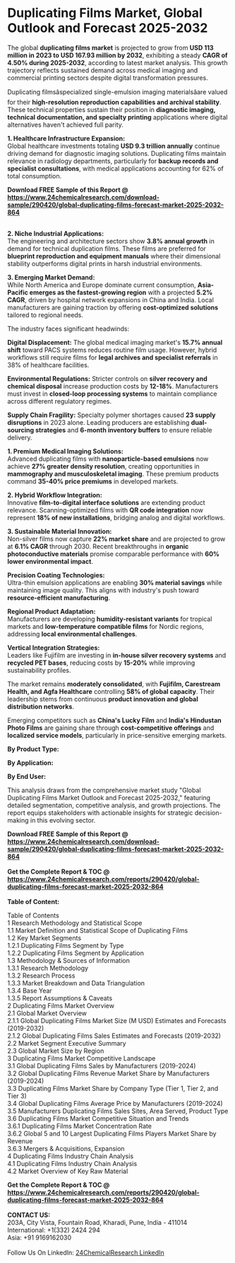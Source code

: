 <h1>Duplicating Films Market, Global Outlook and Forecast 2025-2032</h1><p>The global <strong>duplicating films market</strong> is projected to grow from <strong>USD 113 million in 2023 to USD 167.93 million by 2032</strong>, exhibiting a steady <strong>CAGR of 4.50% during 2025-2032</strong>, according to latest market analysis. This growth trajectory reflects sustained demand across medical imaging and commercial printing sectors despite digital transformation pressures.</p><p>Duplicating filmsâspecialized single-emulsion imaging materialsâare valued for their <strong>high-resolution reproduction capabilities and archival stability</strong>. These technical properties sustain their position in <strong>diagnostic imaging, technical documentation, and specialty printing</strong> applications where digital alternatives haven't achieved full parity.</p><p><strong>1. Healthcare Infrastructure Expansion:</strong><br>
Global healthcare investments totaling <strong>USD 9.3 trillion annually</strong> continue driving demand for diagnostic imaging solutions. Duplicating films maintain relevance in radiology departments, particularly for <strong>backup records and specialist consultations</strong>, with medical applications accounting for 62% of total consumption.</p><div><b>Download FREE Sample of this Report @ 
            <a href="https://www.24chemicalresearch.com/download-sample/290420/global-duplicating-films-forecast-market-2025-2032-864">
            https://www.24chemicalresearch.com/download-sample/290420/global-duplicating-films-forecast-market-2025-2032-864</a></b></div><br><p><strong>2. Niche Industrial Applications:</strong><br>
The engineering and architecture sectors show <strong>3.8% annual growth</strong> in demand for technical duplication films. These films are preferred for <strong>blueprint reproduction and equipment manuals</strong> where their dimensional stability outperforms digital prints in harsh industrial environments.</p><p><strong>3. Emerging Market Demand:</strong><br>
While North America and Europe dominate current consumption, <strong>Asia-Pacific emerges as the fastest-growing region</strong> with a projected <strong>5.2% CAGR</strong>, driven by hospital network expansions in China and India. Local manufacturers are gaining traction by offering <strong>cost-optimized solutions</strong> tailored to regional needs.</p><p>The industry faces significant headwinds:</p><p><strong>Digital Displacement:</strong> The global medical imaging market's <strong>15.7% annual shift</strong> toward PACS systems reduces routine film usage. However, hybrid workflows still require films for <strong>legal archives and specialist referrals</strong> in 38% of healthcare facilities.</p><p><strong>Environmental Regulations:</strong> Stricter controls on <strong>silver recovery and chemical disposal</strong> increase production costs by <strong>12-18%</strong>. Manufacturers must invest in <strong>closed-loop processing systems</strong> to maintain compliance across different regulatory regimes.</p><p><strong>Supply Chain Fragility:</strong> Specialty polymer shortages caused <strong>23 supply disruptions</strong> in 2023 alone. Leading producers are establishing <strong>dual-sourcing strategies</strong> and <strong>6-month inventory buffers</strong> to ensure reliable delivery.</p><p><strong>1. Premium Medical Imaging Solutions:</strong><br>
Advanced duplicating films with <strong>nanoparticle-based emulsions</strong> now achieve <strong>27% greater density resolution</strong>, creating opportunities in <strong>mammography and musculoskeletal imaging</strong>. These premium products command <strong>35-40% price premiums</strong> in developed markets.</p><p><strong>2. Hybrid Workflow Integration:</strong><br>
Innovative <strong>film-to-digital interface solutions</strong> are extending product relevance. Scanning-optimized films with <strong>QR code integration</strong> now represent <strong>18% of new installations</strong>, bridging analog and digital workflows.</p><p><strong>3. Sustainable Material Innovation:</strong><br>
Non-silver films now capture <strong>22% market share</strong> and are projected to grow at <strong>6.1% CAGR</strong> through 2030. Recent breakthroughs in <strong>organic photoconductive materials</strong> promise comparable performance with <strong>60% lower environmental impact</strong>.</p><p><strong>Precision Coating Technologies:</strong><br>
    Ultra-thin emulsion applications are enabling <strong>30% material savings</strong> while maintaining image quality. This aligns with industry's push toward <strong>resource-efficient manufacturing</strong>.</p><p><strong>Regional Product Adaptation:</strong><br>
    Manufacturers are developing <strong>humidity-resistant variants</strong> for tropical markets and <strong>low-temperature compatible films</strong> for Nordic regions, addressing <strong>local environmental challenges</strong>.</p><p><strong>Vertical Integration Strategies:</strong><br>
    Leaders like Fujifilm are investing in <strong>in-house silver recovery systems</strong> and <strong>recycled PET bases</strong>, reducing costs by <strong>15-20%</strong> while improving sustainability profiles.</p><p>The market remains <strong>moderately consolidated</strong>, with <strong>Fujifilm, Carestream Health, and Agfa Healthcare</strong> controlling <strong>58% of global capacity</strong>. Their leadership stems from continuous <strong>product innovation and global distribution networks</strong>.</p><p>Emerging competitors such as <strong>China's Lucky Film</strong> and <strong>India's Hindustan Photo Films</strong> are gaining share through <strong>cost-competitive offerings</strong> and <strong>localized service models</strong>, particularly in price-sensitive emerging markets.</p><p><strong>By Product Type:</strong></p><p><strong>By Application:</strong></p><p><strong>By End User:</strong></p><p>This analysis draws from the comprehensive market study "Global Duplicating Films Market Outlook and Forecast 2025-2032," featuring detailed segmentation, competitive analysis, and growth projections. The report equips stakeholders with actionable insights for strategic decision-making in this evolving sector.</p><div><b>Download FREE Sample of this Report @ 
            <a href="https://www.24chemicalresearch.com/download-sample/290420/global-duplicating-films-forecast-market-2025-2032-864">
            https://www.24chemicalresearch.com/download-sample/290420/global-duplicating-films-forecast-market-2025-2032-864</a></b></div><br><div><b>Get the Complete Report & TOC @ 
            <a href="https://www.24chemicalresearch.com/reports/290420/global-duplicating-films-forecast-market-2025-2032-864">
            https://www.24chemicalresearch.com/reports/290420/global-duplicating-films-forecast-market-2025-2032-864</a></b></div><br>
            <b>Table of Content:</b><p>Table of Contents<br />
1 Research Methodology and Statistical Scope<br />
1.1 Market Definition and Statistical Scope of Duplicating Films<br />
1.2 Key Market Segments<br />
1.2.1 Duplicating Films Segment by Type<br />
1.2.2 Duplicating Films Segment by Application<br />
1.3 Methodology & Sources of Information<br />
1.3.1 Research Methodology<br />
1.3.2 Research Process<br />
1.3.3 Market Breakdown and Data Triangulation<br />
1.3.4 Base Year<br />
1.3.5 Report Assumptions & Caveats<br />
2 Duplicating Films Market Overview<br />
2.1 Global Market Overview<br />
2.1.1 Global Duplicating Films Market Size (M USD) Estimates and Forecasts (2019-2032)<br />
2.1.2 Global Duplicating Films Sales Estimates and Forecasts (2019-2032)<br />
2.2 Market Segment Executive Summary<br />
2.3 Global Market Size by Region<br />
3 Duplicating Films Market Competitive Landscape<br />
3.1 Global Duplicating Films Sales by Manufacturers (2019-2024)<br />
3.2 Global Duplicating Films Revenue Market Share by Manufacturers (2019-2024)<br />
3.3 Duplicating Films Market Share by Company Type (Tier 1, Tier 2, and Tier 3)<br />
3.4 Global Duplicating Films Average Price by Manufacturers (2019-2024)<br />
3.5 Manufacturers Duplicating Films Sales Sites, Area Served, Product Type<br />
3.6 Duplicating Films Market Competitive Situation and Trends<br />
3.6.1 Duplicating Films Market Concentration Rate<br />
3.6.2 Global 5 and 10 Largest Duplicating Films Players Market Share by Revenue<br />
3.6.3 Mergers & Acquisitions, Expansion<br />
4 Duplicating Films Industry Chain Analysis<br />
4.1 Duplicating Films Industry Chain Analysis<br />
4.2 Market Overview of Key Raw Material</p><div><b>Get the Complete Report & TOC @ 
            <a href="https://www.24chemicalresearch.com/reports/290420/global-duplicating-films-forecast-market-2025-2032-864">
            https://www.24chemicalresearch.com/reports/290420/global-duplicating-films-forecast-market-2025-2032-864</a></b></div><br><b>CONTACT US:</b><br>
            203A, City Vista, Fountain Road, Kharadi, Pune, India - 411014<br>
            International: +1(332) 2424 294<br>
            Asia: +91 9169162030 <br><br>
            Follow Us On LinkedIn: <a href="https://www.linkedin.com/company/24chemicalresearch/">24ChemicalResearch LinkedIn</a>